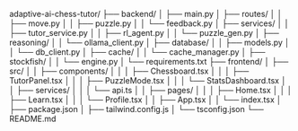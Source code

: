 adaptive-ai-chess-tutor/
├── backend/
│   ├── main.py
│   ├── routes/
│   │   ├── move.py
│   │   ├── puzzle.py
│   │   └── feedback.py
│   ├── services/
│   │   ├── tutor_service.py
│   │   ├── rl_agent.py
│   │   └── puzzle_gen.py
│   ├── reasoning/
│   │   └── ollama_client.py
│   ├── database/
│   │   ├── models.py
│   │   └── db_client.py
│   ├── cache/
│   │   └── cache_manager.py
│   ├── stockfish/
│   │   └── engine.py
│   └── requirements.txt
├── frontend/
│   ├── src/
│   │   ├── components/
│   │   │   ├── Chessboard.tsx
│   │   │   ├── TutorPanel.tsx
│   │   │   ├── PuzzleMode.tsx
│   │   │   └── StatsDashboard.tsx
│   │   ├── services/
│   │   │   └── api.ts
│   │   ├── pages/
│   │   │   ├── Home.tsx
│   │   │   ├── Learn.tsx
│   │   │   └── Profile.tsx
│   │   ├── App.tsx
│   │   └── index.tsx
│   ├── package.json
│   ├── tailwind.config.js
│   └── tsconfig.json
└── README.md
